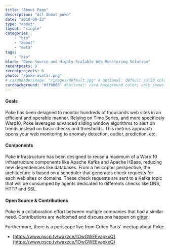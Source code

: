 ```yaml
---
title: "About Page"
description: "All About poke"
date: "2018-08-23"
type: "about"
layout: "single"
categories:
    - "bio"
    - "about"
    - "meta"
tags:
    - "bio"
blurb: "Open Source and Highly Scalable Web Monitoring Solution"
recentposts: 0
recentprojects: 0
photo: "/poke-avatar.png"
# cardheaderimage: "/images/default.jpg" # optional: default solid color if unset
cardbackground: "#ff0066" #optional: card background color; only shows when no image specified
---
```


#### Goals

Poke has been designed to monitor hundreds of thousands web sites in an efficient and operable manner. Relying on Time Series, and more specificaly Warp10, Poke leverages advanced sliding window algorithms to alert on trends instead on basic checks and thresholds. This metrics approach opens your web monitoring to anomaly detection, outlier, prediction, etc.

#### Components

Poke infrastructure has been designed to reuse a maximum of a Warp 10 infrastructure components like Apache Kafka and Apache HBase, reducing new dependencies like databases. From a helicopter perspective, the architecture is based on a scheduler that generates check requests for each web sites or domains. These check requests are sent to a Kafka topic that will be consumped by agents dedicated to differents checks like DNS, HTTP and SSL.

#### Open Source & Contributions

Poke is a collaboration effort between multiple companies that had a similar need. Contributions are welcomed and discussions happen on [gitter](https://gitter.im/warp-poke/Lobby).

Furthermore, there is a periscope live from Criteo Paris' meetup about Poke:

- [https://www.pscp.tv/waxzce/1OwGWEEvapkxQ](https://www.pscp.tv/waxzce/1OwGWEEvapkxQ)
